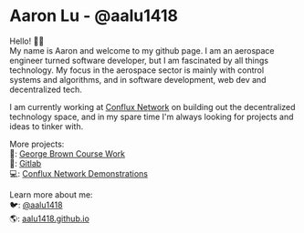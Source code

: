 # Aaron Lu - @aalu1418

Hello! 👋🏼   
My name is Aaron and welcome to my github page. I am an aerospace engineer turned software developer, but I am fascinated by all things technology. My focus in the aerospace sector is mainly with control systems and algorithms, and in software development, web dev and decentralized tech. 

I am currently working at [Conflux Network](http://confluxnetwork.org) on building out the decentralized technology space, and in my spare time I'm always looking for projects and ideas to tinker with.

More projects:  
🎒: [George Brown Course Work](https://github.com/gb-blockchain-1920)  
🦊: [Gitlab](https://gitlab.com/aalu1418)  
💻: [Conflux Network Demonstrations](https://github.com/Conflux-Network-Global)  

Learn more about me:  
🐦: [@aalu1418](https://twitter.com/aalu1418)  
🌎: [aalu1418.github.io](aalu1418.github.io)
